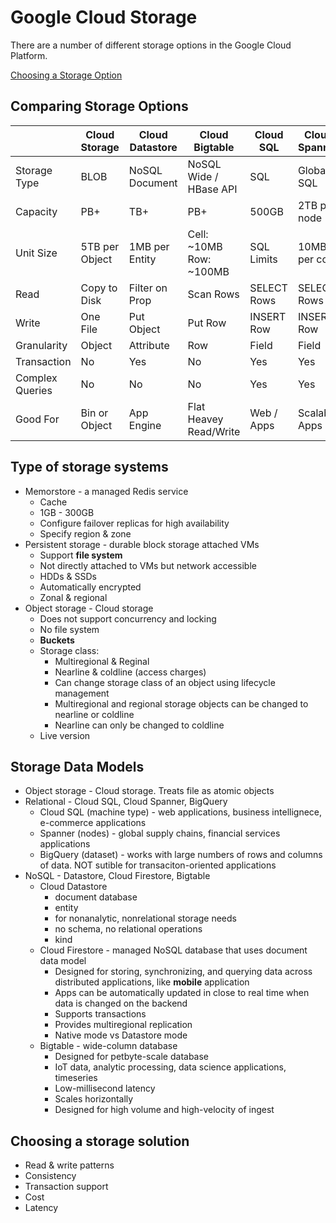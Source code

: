 # Google Cloud Storage

There are a number of different storage options in the Google Cloud Platform.

[Choosing a Storage Option](https://cloud.google.com/storage-options/)


## Comparing Storage Options

|                 | Cloud Storage  | Cloud Datastore | Cloud Bigtable          | Cloud SQL   | Cloud Spanner |
|-----------------|----------------|-----------------|-------------------------|-------------|---------------|
| Storage Type    | BLOB           | NoSQL Document  | NoSQL Wide / HBase API  | SQL         | Global SQL    |
| Capacity        | PB+            | TB+             | PB+                     | 500GB       | 2TB per node  |
| Unit Size       | 5TB per Object | 1MB per Entity  | Cell: ~10MB Row: ~100MB | SQL Limits  | 10MB per col  |
| Read            | Copy to Disk   | Filter on Prop  | Scan Rows               | SELECT Rows | SELECT Rows   |
| Write           | One File       | Put Object      | Put Row                 | INSERT Row  | INSERT Row    |
| Granularity     | Object         | Attribute       | Row                     | Field       | Field         |
| Transaction     | No             | Yes             | No                      | Yes         | Yes           |
| Complex Queries | No             | No              | No                      | Yes         | Yes           |
| Good For        | Bin or Object  | App Engine      | Flat Heavey Read/Write  | Web / Apps  | Scalable Apps |

## Type of storage systems

* Memorstore - a managed Redis service
  * Cache
  * 1GB - 300GB 
  * Configure failover replicas for high availability
  * Specify region & zone
* Persistent storage - durable block storage attached VMs
  * Support __file system__
  * Not directly attached to VMs but network accessible
  * HDDs & SSDs
  * Automatically encrypted 
  * Zonal & regional
* Object storage - Cloud storage
  * Does not support concurrency and locking
  * No file system
  * __Buckets__
  * Storage class:
    * Multiregional & Reginal 
    * Nearline & coldline (access charges)
    * Can change storage class of an object using lifecycle management
    * Multiregional and regional storage objects can be changed to nearline or coldline
    * Nearline can only be changed to coldline
  * Live version
  
## Storage Data Models

* Object storage - Cloud storage. Treats file as atomic objects
* Relational - Cloud SQL, Cloud Spanner, BigQuery
  * Cloud SQL (machine type) - web applications, business intellignece, e-commerce applications
  * Spanner (nodes) - global supply chains, financial services applications
  * BigQuery (dataset) - works with large numbers of rows and columns of data. NOT sutible for transaciton-oriented applications
* NoSQL - Datastore, Cloud Firestore, Bigtable
  * Cloud Datastore
    * document database
    * entity  
    * for nonanalytic, nonrelational storage needs
    * no schema, no relational operations
    * kind 
  * Cloud Firestore - managed NoSQL database that uses document data model
    * Designed for storing, synchronizing, and querying data across distributed applications, like __mobile__ application
    * Apps can be automatically updated in close to real time when data is changed on the backend
    * Supports transactions
    * Provides multiregional replication
    * Native mode vs Datastore mode
  * Bigtable - wide-column database
    * Designed for petbyte-scale database
    * IoT data, analytic processing, data science applications, timeseries
    * Low-millisecond latency
    * Scales horizontally
    * Designed for high volume and high-velocity of ingest

## Choosing a storage solution

* Read & write patterns
* Consistency
* Transaction support
* Cost
* Latency
